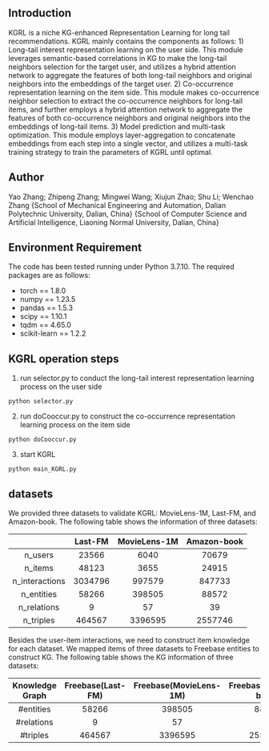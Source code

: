## Introduction
KGRL is a niche KG-enhanced Representation Learning for long tail recommendations. KGRL mainly contains the components as follows: 1) Long-tail interest representation learning on the user side. This module leverages semantic-based correlations in KG to make the long-tail neighbors selection for the target user, and utilizes a hybrid attention network to aggregate the features of both long-tail neighbors and original neighbors into the embeddings of the target user. 2) Co-occurrence representation learning on the item side. This module makes co-occurrence neighbor selection to extract the co-occurrence neighbors for long-tail items, and further employs a hybrid attention network to aggregate the features of both co-occurrence neighbors and original neighbors into the embeddings of long-tail items. 3) Model prediction and multi-task optimization. This module employs layer-aggregation to concatenate embeddings from each step into a single vector, and utilizes a multi-task training strategy to train the parameters of KGRL until optimal.

## Author
Yao Zhang; Zhipeng Zhang; Mingwei Wang; Xiujun Zhao; Shu Li; Wenchao Zhang
{School of Mechanical Engineering and Automation, Dalian Polytechnic University, Dalian, China}
{School of Computer Science and Artificial Intelligence, Liaoning Normal University, Dalian, China}

## Environment Requirement
The code has been tested running under Python 3.7.10. The required packages are as follows:
* torch == 1.8.0
* numpy == 1.23.5
* pandas == 1.5.3
* scipy == 1.10.1
* tqdm == 4.65.0
* scikit-learn == 1.2.2

## KGRL operation steps
1. run selector.py to conduct the long-tail interest representation learning process on the user side
~~~
python selector.py
~~~
2. run doCooccur.py to construct the co-occurrence representation learning process on the item side
~~~
python doCooccur.py
~~~
3. start KGRL
~~~
python main_KGRL.py
~~~


## datasets
We provided three datasets to validate KGRL: MovieLens-1M, Last-FM, and Amazon-book. The following table shows the information of three datasets:

|                | Last-FM |MovieLens-1M| Amazon-book |
| :------------: | :-----: |  :-----:   |:-----:   |
|    n_users     |  23566  |    6040    | 70679 |
|    n_items     |  48123  |    3655    |24915|
| n_interactions | 3034796 |   997579   |847733|
|   n_entities   | 58266  |   398505   | 88572|
|  n_relations   |    9    |     57     | 39|
|   n_triples    | 464567  |   3396595  |2557746|

Besides the user-item interactions, we need to construct item knowledge for each dataset. We mapped items of three datasets to Freebase entities to construct KG.
The following table shows the KG information of three datasets:

| Knowledge Graph |   Freebase(Last-FM)   |  Freebase(MovieLens-1M)  | Freebase(Amazon-book)
|:---------------:|          :-----------:         |     :-------:     |:-------:     |
|   #entities    |              58266            |       398505      |88572|
|   #relations   |                 9              |         57        |39|
|    #triples    |              464567            |       3396595     |2557746|
